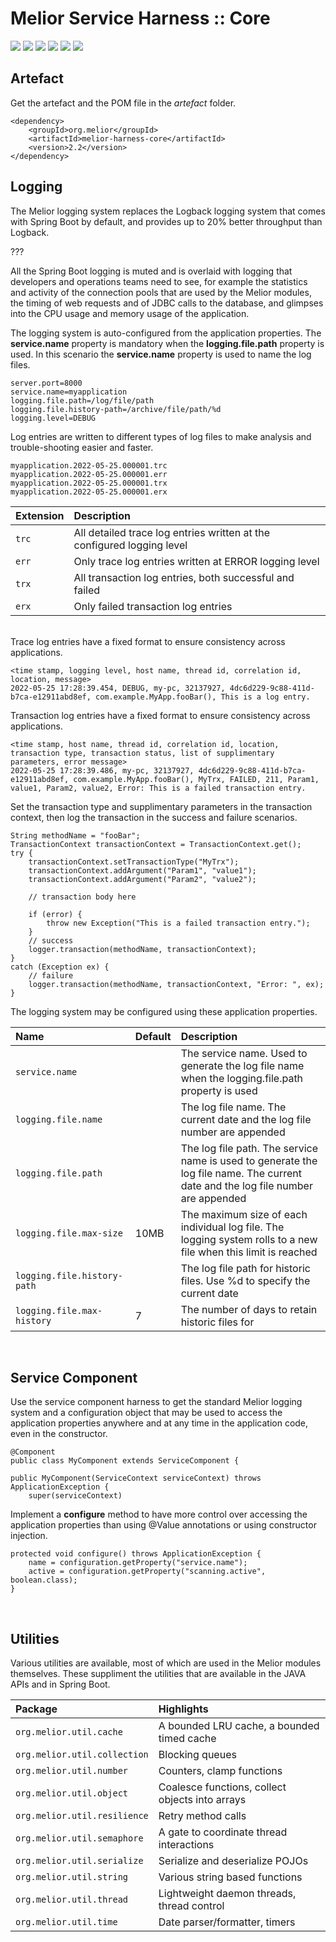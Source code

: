 # Melior Service Harness :: Core
<div style="display: inline-block;">
<img src="https://img.shields.io/badge/version-2.2-green?style=for-the-badge"/>
<img src="https://img.shields.io/badge/production-ready-green?style=for-the-badge"/>
<img src="https://img.shields.io/badge/compatibility-spring_boot_2.4.5-green?style=for-the-badge"/>
</div>
<div style="display: inline-block;">
<img src="https://img.shields.io/badge/version-2.3-yellow?style=for-the-badge"/>
<img src="https://img.shields.io/badge/development-busy-yellow?style=for-the-badge"/>
<img src="https://img.shields.io/badge/compatibility-spring_boot_2.4.5-yellow?style=for-the-badge"/>
</div>

## Artefact
Get the artefact and the POM file in the *artefact* folder.
```
<dependency>
    <groupId>org.melior</groupId>
    <artifactId>melior-harness-core</artifactId>
    <version>2.2</version>
</dependency>
```

## Logging
The Melior logging system replaces the Logback logging system that comes with Spring Boot by default, and provides up to 20% better throughput than Logback.

???

All the Spring Boot logging is muted and is overlaid with logging that developers and operations teams need to see, for example the statistics and activity of the connection pools that are used by the Melior modules, the timing of web requests and of JDBC calls to the database, and glimpses into the CPU usage and memory usage of the application.

The logging system is auto-configured from the application properties.  The **service.name** property is mandatory when the **logging.file.path** property is used.  In this scenario the **service.name** property is used to name the log files.

```
server.port=8000
service.name=myapplication
logging.file.path=/log/file/path
logging.file.history-path=/archive/file/path/%d
logging.level=DEBUG
```

Log entries are written to different types of log files to make analysis and trouble-shooting easier and faster.

```
myapplication.2022-05-25.000001.trc
myapplication.2022-05-25.000001.err
myapplication.2022-05-25.000001.trx
myapplication.2022-05-25.000001.erx
```

|Extension|Description|
|:---|:---|
|`trc`|All detailed trace log entries written at the configured logging level|
|`err`|Only trace log entries written at ERROR logging level|
|`trx`|All transaction log entries, both successful and failed|
|`erx`|Only failed transaction log entries|

&nbsp;  
Trace log entries have a fixed format to ensure consistency across applications.
```
<time stamp, logging level, host name, thread id, correlation id, location, message>
2022-05-25 17:28:39.454, DEBUG, my-pc, 32137927, 4dc6d229-9c88-411d-b7ca-e12911abd8ef, com.example.MyApp.fooBar(), This is a log entry.
```

Transaction log entries have a fixed format to ensure consistency across applications.
```
<time stamp, host name, thread id, correlation id, location, transaction type, transaction status, list of supplimentary parameters, error message>
2022-05-25 17:28:39.486, my-pc, 32137927, 4dc6d229-9c88-411d-b7ca-e12911abd8ef, com.example.MyApp.fooBar(), MyTrx, FAILED, 211, Param1, value1, Param2, value2, Error: This is a failed transaction entry.
```

Set the transaction type and supplimentary parameters in the transaction context, then log the transaction in the success and failure scenarios.
```
String methodName = "fooBar";
TransactionContext transactionContext = TransactionContext.get();
try {
    transactionContext.setTransactionType("MyTrx");
    transactionContext.addArgument("Param1", "value1");
    transactionContext.addArgument("Param2", "value2");

    // transaction body here

    if (error) {
        throw new Exception("This is a failed transaction entry.");
    }
    // success
    logger.transaction(methodName, transactionContext);
}
catch (Exception ex) {
    // failure
    logger.transaction(methodName, transactionContext, "Error: ", ex);
}
```

The logging system may be configured using these application properties.

|Name|Default|Description|
|:---|:---|:---|
|`service.name`||The service name.  Used to generate the log file name when the logging.file.path property is used|
|`logging.file.name`||The log file name.  The current date and the log file number are appended|
|`logging.file.path`||The log file path.  The service name is used to generate the log file name.  The current date and the log file number are appended|
|`logging.file.max-size`|10MB|The maximum size of each individual log file.  The logging system rolls to a new file when this limit is reached|
|`logging.file.history-path`||The log file path for historic files.  Use %d to specify the current date|
|`logging.file.max-history`|7|The number of days to retain historic files for|

&nbsp;
## Service Component
Use the service component harness to get the standard Melior logging system and a configuration object that may be used to access the application properties anywhere and at any time in the application code, even in the constructor.
```
@Component
public class MyComponent extends ServiceComponent {

public MyComponent(ServiceContext serviceContext) throws ApplicationException {
    super(serviceContext)

```

Implement a **configure** method to have more control over accessing the application properties than using @Value annotations or using constructor injection.
```
protected void configure() throws ApplicationException {
    name = configuration.getProperty("service.name");
    active = configuration.getProperty("scanning.active", boolean.class);
}
```

&nbsp;
## Utilities

Various utilities are available, most of which are used in the Melior modules themselves.  These suppliment the utilities that are available in the JAVA APIs and in Spring Boot.

|Package|Highlights|
|:---|:---|
|`org.melior.util.cache`|A bounded LRU cache, a bounded timed cache|
|`org.melior.util.collection`|Blocking queues|
|`org.melior.util.number`|Counters, clamp functions|
|`org.melior.util.object`|Coalesce functions, collect objects into arrays|
|`org.melior.util.resilience`|Retry method calls|
|`org.melior.util.semaphore`|A gate to coordinate thread interactions|
|`org.melior.util.serialize`|Serialize and deserialize POJOs|
|`org.melior.util.string`|Various string based functions|
|`org.melior.util.thread`|Lightweight daemon threads, thread control|
|`org.melior.util.time`|Date parser/formatter, timers|

